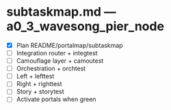# subtaskmap.md — a0_3_wavesong_pier_node

- [x] Plan README/portalmap/subtaskmap
- [ ] Integration router + integtest
- [ ] Camouflage layer + camoutest
- [ ] Orchestration + orchtest
- [ ] Left + lefttest
- [ ] Right + righttest
- [ ] Story + storytest
- [ ] Activate portals when green
